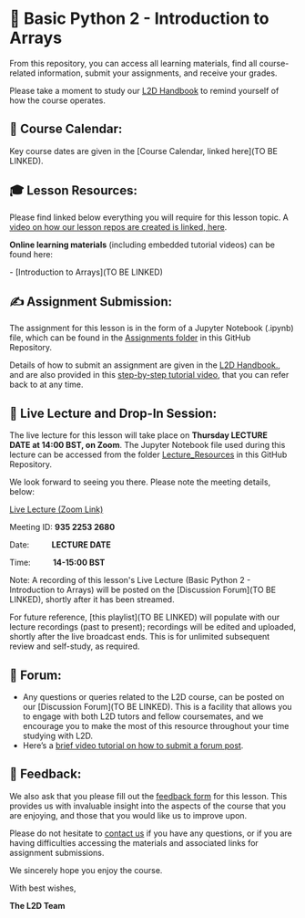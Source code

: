 # :snake: Basic Python 2 - Introduction to Arrays

From this repository, you can access all learning materials, find all course-related information, submit your assignments, and receive your grades. 

Please take a moment to study our [L2D Handbook](https://learntodiscover.github.io/L2D-Handbook/) to remind yourself of how the course operates.

## :calendar: Course Calendar: 

Key course dates are given in the [Course Calendar, linked here](TO BE LINKED).

## :mortar_board: Lesson Resources: 

Please find linked below everything you will require for this lesson topic. A [video on how our lesson repos are created is linked, here](https://youtu.be/KkbOMxy9YgE).

**Online learning materials** (including embedded tutorial videos) can be found here:

- [Introduction to Arrays](TO BE LINKED)

## :writing_hand: Assignment Submission:

The assignment for this lesson is in the form of a Jupyter Notebook (.ipynb) file, which can be found in the [Assignments folder](./Assignments) in this GitHub Repository. 

Details of how to submit an assignment are given in the [L2D Handbook.](https://learntodiscover.github.io/L2D-Handbook/section7.html), and are also provided in this [step-by-step tutorial video](https://youtu.be/Hspc10_A9ys), that you can refer back to at any time.
 
## :satellite: Live Lecture and Drop-In Session:

The live lecture for this lesson will take place on **Thursday LECTURE DATE at 14:00 BST, on Zoom**. The Jupyter Notebook file used during this lecture can be accessed from the folder [Lecture_Resources](./Lecture_Resources) in this GitHub Repository. 

We look forward to seeing you there. Please note the meeting details, below:

[Live Lecture (Zoom Link)](https://ucl.zoom.us/j/93522532680)

Meeting ID: **935 2253 2680**

Date:          **LECTURE DATE**

Time:          **14-15:00 BST**

Note: A recording of this lesson's Live Lecture (Basic Python 2 - Introduction to Arrays) will be posted on the [Discussion Forum](TO BE LINKED), shortly after it has been streamed. 

For future reference, [this playlist](TO BE LINKED) will populate with our lecture recordings (past to present); recordings will be edited and uploaded, shortly after the live broadcast ends. This is for unlimited subsequent review and self-study, as required.
 
## :speech_balloon: Forum:

- Any questions or queries related to the L2D course, can be posted on our [Discussion Forum](TO BE LINKED). This is a facility that allows you to engage with both L2D tutors and fellow coursemates, and we encourage you to make the most of this resource throughout your time studying with L2D.
- Here’s a [brief video tutorial on how to submit a forum post](https://www.youtube.com/watch?app=desktop&v=N5N7QbLwztQ).
 
## :pencil: Feedback:
We also ask that you please fill out the [feedback form](https://docs.google.com/forms/d/1ZvYLW4bkclrXzpsdwQhGw0xBWZ8Ar0sowbcUr4cb1iA/edit?pli=1) for this lesson. This provides us with invaluable insight into the aspects of the course that you are enjoying, and those that you would like us to improve upon.  

Please do not hesitate to [contact us](mailto:admin@learntodiscover.ai) if you have any questions, or if you are having difficulties accessing the materials and associated links for assignment submissions.

We sincerely hope you enjoy the course.

With best wishes,

**The L2D Team**
